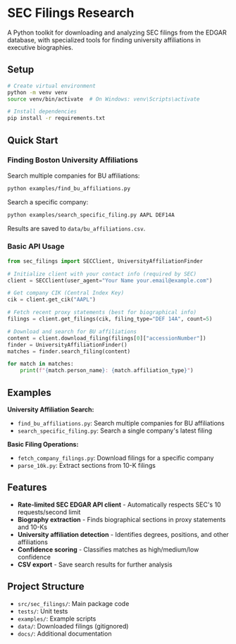 # SEC Filings Research

A Python toolkit for downloading and analyzing SEC filings from the EDGAR database, with specialized tools for finding university affiliations in executive biographies.

## Setup

```bash
# Create virtual environment
python -m venv venv
source venv/bin/activate  # On Windows: venv\Scripts\activate

# Install dependencies
pip install -r requirements.txt
```

## Quick Start

### Finding Boston University Affiliations

Search multiple companies for BU affiliations:
```bash
python examples/find_bu_affiliations.py
```

Search a specific company:
```bash
python examples/search_specific_filing.py AAPL DEF14A
```

Results are saved to `data/bu_affiliations.csv`.

### Basic API Usage

```python
from sec_filings import SECClient, UniversityAffiliationFinder

# Initialize client with your contact info (required by SEC)
client = SECClient(user_agent="Your Name your.email@example.com")

# Get company CIK (Central Index Key)
cik = client.get_cik("AAPL")

# Fetch recent proxy statements (best for biographical info)
filings = client.get_filings(cik, filing_type="DEF 14A", count=5)

# Download and search for BU affiliations
content = client.download_filing(filings[0]["accessionNumber"])
finder = UniversityAffiliationFinder()
matches = finder.search_filing(content)

for match in matches:
    print(f"{match.person_name}: {match.affiliation_type}")
```

## Examples

**University Affiliation Search:**
- `find_bu_affiliations.py`: Search multiple companies for BU affiliations
- `search_specific_filing.py`: Search a single company's latest filing

**Basic Filing Operations:**
- `fetch_company_filings.py`: Download filings for a specific company
- `parse_10k.py`: Extract sections from 10-K filings

## Features

- **Rate-limited SEC EDGAR API client** - Automatically respects SEC's 10 requests/second limit
- **Biography extraction** - Finds biographical sections in proxy statements and 10-Ks
- **University affiliation detection** - Identifies degrees, positions, and other affiliations
- **Confidence scoring** - Classifies matches as high/medium/low confidence
- **CSV export** - Save search results for further analysis

## Project Structure

- `src/sec_filings/`: Main package code
- `tests/`: Unit tests
- `examples/`: Example scripts
- `data/`: Downloaded filings (gitignored)
- `docs/`: Additional documentation
